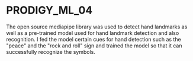 # PRODIGY_ML_04
The open source mediapipe library was used to detect hand landmarks as well as a pre-trained model used for hand landmark detection and also recognition. I fed the model certain cues for hand detection such as the "peace" and the "rock and roll" sign and trained the model so that it can successfully recognize the symbols.

